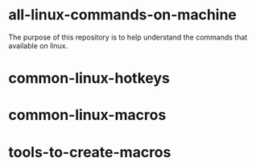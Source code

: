 # all-linux-commands-on-machine

The purpose of this repository is to help understand the commands that available on linux.

# common-linux-hotkeys

# common-linux-macros

# tools-to-create-macros
